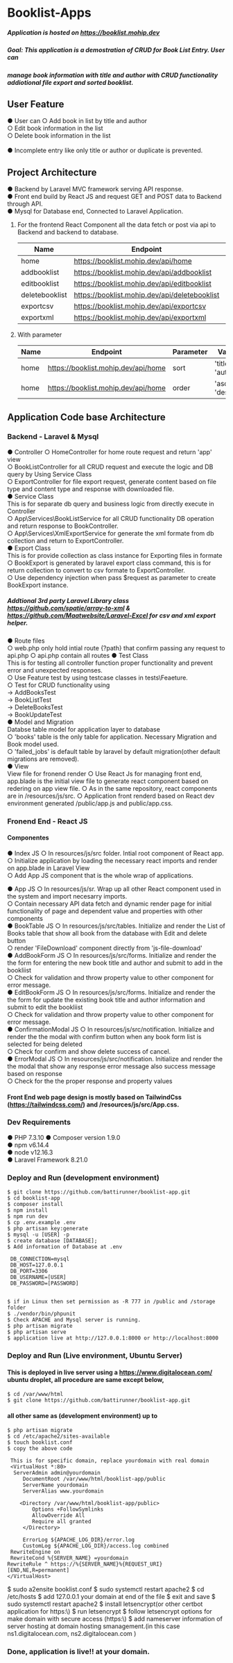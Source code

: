 

# Booklist-Apps

##### Application is hosted on https://booklist.mohip.dev
##### Goal: This application is a demostration of CRUD for Book List Entry. User can
##### manage book information with title and author with CRUD functionality addiotional file export and sorted booklist.

## User Feature
● User can 
    ○ Add book in list by title and author<br>
    ○ Edit book information in the list <br>
    ○ Delete book information in the list <br>    
● Incomplete entry like only title or author or duplicate is prevented. <br>

## Project Architecture
● Backend by Laravel MVC framework serving API response.<br>
● Front end build by React JS and request GET and POST data to Backend through API.<br>
● Mysql for Database end, Connected to Laravel Application.<br>

1. For the frontend React Component all the data fetch or post via api to Backend and backend to database.

    | Name | Endpoint | Request |
    |--------------|------------------|----------------------|
    | home | https://booklist.mohip.dev/api/home | GET |
    | addbooklist | https://booklist.mohip.dev/api/addbooklist | POST |
    | editbooklist | https://booklist.mohip.dev/api/editbooklist | POST |
    | deletebooklist | https://booklist.mohip.dev/api/deletebooklist | POST |
    | exportcsv | https://booklist.mohip.dev/api/exportcsv | POST |
    | exportxml | https://booklist.mohip.dev/api/exportxml | POST |

2. With parameter

    | Name | Endpoint | Parameter | Value |
    |--------------|------------------|----------------------|----------------------|
    | home | https://booklist.mohip.dev/api/home | sort | 'title' or 'author'
    | home | https://booklist.mohip.dev/api/home | order | 'asc' or 'desc'
     
    

## Application Code base Architecture
### Backend - Laravel & Mysql
● Controller
    ○ HomeController for home route request and return 'app' view<br>
    ○ BookListController for all CRUD request and execute the logic and DB query by Using Service Class<br>
    ○ ExportController for file export request, generate content based on file type and content type and response with downloaded file.<br>
● Service Class <br>
This is for separate db query and business logic from directly execute in Controller<br>
    ○ App\Services\BookListService for all CRUD functionality DB operation and return response to BookController. <br>
    ○ App\Services\XmlExportService for generate the xml formate from db collection and return to ExportController.<br>
● Export Class <br>
This is for provide collection as class instance for Exporting files in formate <br>
    ○ BookExport is generated by laravel export class command, this is for return collection to convert to csv formate to ExportController. <br>
    ○ Use dependency injection when pass $request as parameter to create BookExport instance. <br>
##### Addtional 3rd party Laravel Library class https://github.com/spatie/array-to-xml & https://github.com/Maatwebsite/Laravel-Excel for csv and xml export helper.
● Route files <br>
    ○ web.php only hold intial route {?path} that confirm passing any request to api.php
    ○ api.php contain all routes
● Test Class <br>
This is for testing all controller function proper functionality and prevent error and unexpected responses. <br>
    ○ Use Feature test by using testcase classes in tests\Feaeture. <br>
    ○ Test for CRUD functionality using <br>
        -> AddBooksTest <br>
        -> BookListTest <br>
        -> DeleteBooksTest <br>
        -> BookUpdateTest <br>
● Model and Migration <br>
Databse table model for application layer to database <br>
    ○ 'books' table is the only table for application. Necessary Migration and Book model used. <br>
    ○ 'failed_jobs' is default table by laravel by default migration(other default migrations are removed). <br>
● View <br>
View file for fronend render
    ○ Use React Js for managing front end, app.blade is the initial view file to generate react component based on redering on app view file.
    ○ As in the same repository, react components are in /resources/js/src.
    ○ Application front renderd based on React dev environment generated /public/app.js and public/app.css.

### Fronend End - React JS
#### Componentes
● Index JS
    ○ In resources/js/src folder. Intial root component of React app.
    ○ Initialize application by loading the necessary react imports and render on app.blade in Laravel View <br>
    ○ Add App JS component that is the whole wrap of applications.<br>

● App JS
    ○ In resources/js/sr. Wrap up all other React component used in the system and import necesarry imports. <br>
    ○ Contain necessary API data fetch and dynamic render page for initial functionality of page and dependent value and properties with other components<br>
● BookTable JS
    ○ In resources/js/src/tables. Initialize and render the List of Books table that show all book from the database with Edit and delete button <br>
    ○ render 'FileDownload' component directly from 'js-file-download' <br>
● AddBookForm JS
    ○ In resources/js/src/forms. Initialize and render the the form for entering the new book title and author and submit to add in the bookliist <br>
    ○ Check for validation and throw property value to other component for error message. <br>
● EditBookForm JS
    ○ In resources/js/src/forms. Initialize and render the the form for update the existing book title and author information and submit to edit the bookliist <br>
    ○ Check for validation and throw property value to other component for error message. <br>
● ConfirmationModal JS
    ○ In resources/js/src/notification. Initialize and render the the modal with confirm button when any book form list is selected for being deleted <br>
    ○ Check for confirm and show delete success of cancel. <br>
● ErrorModal JS
    ○ In resources/js/src/notification. Initialize and render the the modal that show any response error message also success message based on response <br>
    ○ Check for the the proper response and property values <br>

#### Front End web page design is mostly based on TailwindCss (https://tailwindcss.com/) and /resources/js/src/App.css.


### Dev Requirements
● PHP 7.3.10
● Composer version 1.9.0<br>
● npm v6.14.4<br>
● node v12.16.3<br>
● Laravel Framework 8.21.0<br>


### Deploy and Run (development environment)
```
$ git clone https://github.com/battirunner/booklist-app.git
$ cd booklist-app
$ composer install
$ npm install
$ npm run dev
$ cp .env.example .env
$ php artisan key:generate
$ mysql -u [USER] -p
$ create database [DATABASE];
$ Add information of Database at .env

 DB_CONNECTION=mysql
 DB_HOST=127.0.0.1
 DB_PORT=3306
 DB_USERNAME=[USER]
 DB_PASSWORD=[PASSWORD]


$ if in Linux then set permission as -R 777 in /public and /storage folder 
$ ./vendor/bin/phpunit
$ Check APACHE and Mysql server is running.
$ php artisan migrate
$ php artisan serve
$ application live at http://127.0.0.1:8000 or http://localhost:8000

```
### Deploy and Run (Live environment, Ubuntu Server)
#### This is deployed in live server using a https://www.digitalocean.com/ ubuntu droplet, all procedure are same except below,
```
$ cd /var/www/html
$ git clone https://github.com/battirunner/booklist-app.git
```
#### all other same as (development environment) up to
```
$ php artisan migrate
$ cd /etc/apache2/sites-available 
$ touch booklist.conf
$ copy the above code
```
```
 This is for specific domain, replace yourdomain with real domain
 <VirtualHost *:80>
  ServerAdmin admin@yourdomain
     DocumentRoot /var/www/html/booklist-app/public
     ServerName yourdomain
     ServerAlias www.yourdomain

    <Directory /var/www/html/booklist-app/public>
        Options +FollowSymlinks
        AllowOverride All
        Require all granted
     </Directory>

     ErrorLog ${APACHE_LOG_DIR}/error.log
     CustomLog ${APACHE_LOG_DIR}/access.log combined
 RewriteEngine on
 RewriteCond %{SERVER_NAME} =yourdomain
RewriteRule ^ https://%{SERVER_NAME}%{REQUEST_URI} [END,NE,R=permanent]
</VirtualHost>
```
$ sudo a2ensite booklist.conf
$ sudo systemctl restart apache2
$ cd /etc/hosts
$ add 127.0.0.1 your domain at end of the file
$ exit and save
$ sudo systemctl restart apache2
$ install letsencrypt(or other certbot application for https:\\)
$ run letsencrypt
$ follow letsencrypt options for make domain with secure access (https:\\)
$ add nameserver information  of server hosting at domain hosting smanagement.(in this case ns1.digitalocean.com, ns2.digitalocean.com )  

### Done, application is live!! at your domain.
